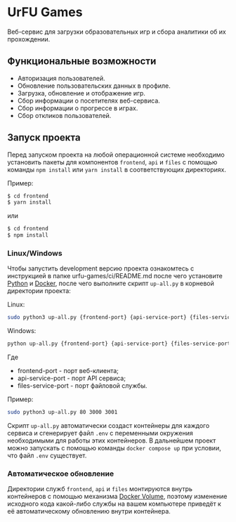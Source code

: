 # UrFU Games

Веб-сервис для загрузки образовательных игр и сбора аналитики об их прохождении.

## Функциональные возможности

* Авторизация пользователей.
* Обновление пользовательских данных в профиле.
* Загрузка, обновление и отображение игр.
* Сбор информации о посетителях веб-сервиса.
* Сбор информации о прогрессе в играх.
* Сбор откликов пользователей.

## Запуск проекта

Перед запуском проекта на любой операционной системе необходимо установить пакеты для компонентов `frontend`, `api` и `files` с помощью команды `npm install` или `yarn install` в соответствующих директориях.

Пример:
```bash
$ cd frontend
$ yarn install
```

или

```bash
$ cd frontend
$ npm install
```

### Linux/Windows

Чтобы запустить development версию проекта ознакомтесь с инструкцией в папке urfu-games/ci/README.md после чего установите [Python](https://www.python.org/) и [Docker](https://www.docker.com/), после чего выполните скрипт `up-all.py` в корневой директории проекта:

Linux:

```bash
sudo python3 up-all.py {frontend-port} {api-service-port} {files-service-port}
```

Windows:

```ps
python up-all.py {frontend-port} {api-service-port} {files-service-port}
```

Где
- frontend-port - порт веб-клиента;
- api-service-port - порт API сервиса;
- files-service-port - порт файловой службы.

Пример:

```bash
sudo python3 up-all.py 80 3000 3001
```

Скрипт `up-all.py` автоматически создаст контейнеры для каждого сервиса и сгенерирует файл `.env` с переменными окружения необходимыми для работы этих контейнеров. В дальнейшем проект можно запускать с помощью команды `docker compose up` при условии, что файл `.env` существует.

### Автоматическое обновление

Директории служб `frontend`, `api` и `files` монтируются внутрь контейнеров с помощью механизма [Docker Volume](https://docs.docker.com/storage/volumes/), поэтому изменение исходного кода какой-либо службы на вашем компьютере приведёт к её автоматическому обновлению внутри контейнера.

